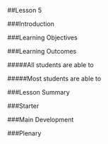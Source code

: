 ##Lesson 5

###Introduction


###Learning Objectives


###Learning Outcomes

#####All students are able to

#####Most students are able to


###Lesson Summary

###Starter

###Main Development


###Plenary
